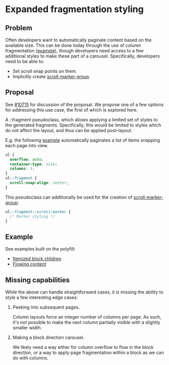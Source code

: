 # Expanded fragmentation styling

## Problem

Often developers want to automatically paginate content based on the available size.
This can be done today through the use of column fragmentation ([example](https://jsbin.com/modewaj/edit?html,output)),
though developers need access to a few additional styles to make these part of a carousel.
Specifically, developers need to be able to:
* Set scroll snap points on them.
* Implicitly create [scroll-marker-group](../scroll-marker/).

## Proposal

See [#10715](https://github.com/w3c/csswg-drafts/issues/10715) for discussion of the proposal.
We propose one of a few options for addressing this use case, the first of which is explored here.

A ::fragment pseudoclass, which allows applying a limited set of styles to the generated fragments.
Specifically, this would be limited to styles which do not affect the layout,
and thus can be applied post-layout.

E.g. the following [example](https://jsbin.com/defazup/edit?html,output) automatically paginates a list of items snapping each page into view.
```css
ul {
  overflow: auto;
  container-type: size;
  columns: 1;
}
ul::fragment {
  scroll-snap-align: center;
}
```

This pseudoclass can additionally be used for the creation of [scroll-marker-group](../scroll-marker/):
```css
ul::fragment::scroll-marker {
  /* Marker styling */
}
```

## Example

See examples built on the polyfill:
* [Itemized block children](https://flackr.github.io/carousel/examples/fragmentation/)
* [Flowing content](https://flackr.github.io/carousel/examples/fragmentation/flowing/)

## Missing capabilities

While the above can handle straightforward cases, it is missing the ability to style a few interesting edge cases:

1. Peeking into subsequent pages.

   Column layouts force an integer number of columns per page.
   As such, it's not possible to make the next column partially visible with a slightly smaller width.

2. Making a block direction carousel.

   We likely need a way either for column overflow to flow in the block direction,
   or a way to apply page fragmentation within a block as we can do with columns.
